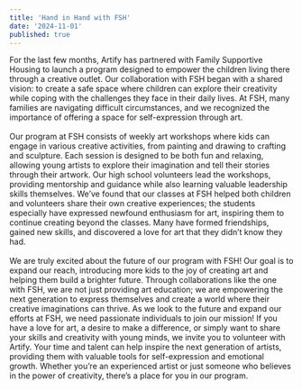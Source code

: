 ```yaml
---
title: 'Hand in Hand with FSH'
date: '2024-11-01'
published: true
---
```


For the last few months, Artify has partnered with Family Supportive Housing to launch a program designed to empower the children living there through a creative outlet. Our collaboration with FSH began with a shared vision: to create a safe space where children can explore their creativity while coping with the challenges they face in their daily lives. At FSH, many families are navigating difficult circumstances, and we recognized the importance of offering a space for self-expression through art.<br /><br />
Our program at FSH consists of weekly art workshops where kids can engage in various creative activities, from painting and drawing to crafting and sculpture. Each session is designed to be both fun and relaxing, allowing young artists to explore their imagination and tell their stories through their artwork. Our high school volunteers lead the workshops, providing mentorship and guidance while also learning valuable leadership skills themselves. We’ve found that our classes at FSH helped both children and volunteers share their own creative experiences; the students especially have expressed newfound enthusiasm for art, inspiring them to continue creating beyond the classes. Many have formed friendships, gained new skills, and discovered a love for art that they didn’t know they had.<br /><br />
We are truly excited about the future of our program with FSH! Our goal is to expand our reach, introducing more kids to the joy of creating art and helping them build a brighter future. Through collaborations like the one with FSH, we are not just providing art education; we are empowering the next generation to express themselves and create a world where their creative imaginations can thrive. As we look to the future and expand our efforts at FSH, we need passionate individuals to join our mission! If you have a love for art, a desire to make a difference, or simply want to share your skills and creativity with young minds, we invite you to volunteer with Artify. Your time and talent can help inspire the next generation of artists, providing them with valuable tools for self-expression and emotional growth. Whether you’re an experienced artist or just someone who believes in the power of creativity, there’s a place for you in our program.<br /><br />
